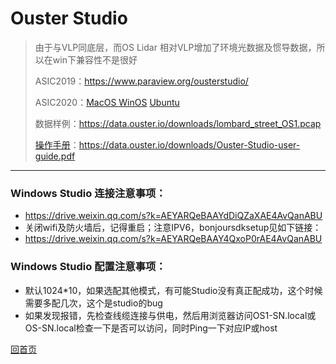 # Ouster Studio

> 由于与VLP同底层，而OS Lidar 相对VLP增加了环境光数据及惯导数据，所以在win下兼容性不是很好
>
> ASIC2019：https://www.paraview.org/ousterstudio/
>
> ASIC2020：[MacOS ](https://go.ouster.io/cs/c/?cta_guid=26e57f70-7887-41fb-92fb-6d4ce8406c3c&placement_guid=e2831fd8-41b2-4f3c-9a75-b1a6113bd8d1&portal_id=5054152&canon=https%3A%2F%2Fgo.ouster.io%2Fbeta-program%2Fbeta-10%2F&redirect_url=APefjpHDHsHlzz3_Zsd22UV4wEZu-TuoBroCASTmFZ9KqW4aoQjrBm-Qcik71tYsxnzo9fNt_x7yW_keRuxOuLKaAiJp_jnGAZPuOQeLOUsaEFuh8VtZIUDH0qP9xsA5ou28fOusBB0wKFUjVxqLSlKgP6bZJq2_IZYSyZka1a3uu6QGKyB6URiCENanyDzI01Fm_8JfWxeUYzLeeSvgwu6Q87_eX5sBrt4nb2hw-X67dyfcd9pc-7M84tdw9II6H3HRrsqJV0BU9eQv_AgTKUTAg-schAk_ltoMwTNLZgm2yAc9Bwn5zoQ&click=0a87edf3-fdb8-4502-96d1-7d3012f26144&hsutk=f7f9fa89a9b3a83930a447116d9a1796&signature=AAH58kHbCTNazX22OhJ70rmBBdw9ZWkHOA&pageId=29569243223&__hstc=82216777.f7f9fa89a9b3a83930a447116d9a1796.1589280439546.1590573594493.1590658690686.3&__hssc=82216777.1.1590658690686&__hsfp=1824881308&contentType=landing-page)   [WinOS](https://go.ouster.io/cs/c/?cta_guid=5e88c520-fffb-4f0f-9180-6e50501ac488&placement_guid=d78de00b-67bd-435c-a84a-6448f457b700&portal_id=5054152&canon=https%3A%2F%2Fgo.ouster.io%2Fbeta-program%2Fbeta-10%2F&redirect_url=APefjpHudWIxuGrLsrRUtmbX6u9lmSlhFOqH6F8PzfitJKAqrZ3iAbSkYlcw1SQvEzV9KmLlxDSp4SLoEDOndWQ9r5rO1U4kIG_h3nJNnjcBlbCR_WeZvSK2J_9TcHMONfzoSkUoiAglXEgcVM72pZiGOGGO8UnmTzcFzNu4a-h9TqQ6-b1vW4jl6hMTll0eFP5UJBemNIAbTcIW-zJfxGiSeuXygk9GfqRZeU_fmlKrTOgvV_jZYn2aJuWUpZTS6juGrcb4YElL-OMDFu9S9ZqD-ghQaNf005giKj39n5Ztj6y1Vd4Puvk&click=d7dd13a8-21d3-431d-adc9-887a9ff860d3&hsutk=f7f9fa89a9b3a83930a447116d9a1796&signature=AAH58kEO4Iy5xfKR5LRDSBt2V048vblNiA&pageId=29569243223&__hstc=82216777.f7f9fa89a9b3a83930a447116d9a1796.1589280439546.1590573594493.1590658690686.3&__hssc=82216777.1.1590658690686&__hsfp=1824881308&contentType=landing-page)    [Ubuntu](https://go.ouster.io/cs/c/?cta_guid=0f9f9655-ef2e-4cb0-821b-922e2be5ab39&placement_guid=fd9a882f-9b41-43e1-a3e1-504ea938fb2b&portal_id=5054152&canon=https%3A%2F%2Fgo.ouster.io%2Fbeta-program%2Fbeta-10%2F&redirect_url=APefjpEJH5nXPdJ_wfSX4jVymLXJ4hDM2h1qYMInuchLv_DeIi8kw8h2lNrqUVFtsQpDMpE4w8LP_j594rm20RlO3aznqey1IJIKLPJd1O_vx2waV9tyqQOQ2laplQlPM49JrbiQ9zW23uSqakZGUH9kEGQLtY-598s0LkdYiZJU-vt1UcCVG_2jp4MRFh4Kx-mKcodVxwigosRGa5f5Vh9jJlfWcfgbSIc9IR3x6RTanboqJqtbLboaPXwsS8fgq49ZeKe3DNKXe-grzh8clb8LRLFuHvKrFNzbM0Njukvz9yaxPnSL6IHQ60mo9YhyJE9PD2q2lSYK&click=9232f9c0-2b8c-43b0-a675-14555df20bfe&hsutk=f7f9fa89a9b3a83930a447116d9a1796&signature=AAH58kEB_HMCr4LDgFToV_nxqh6SWuInIA&pageId=29569243223&__hstc=82216777.f7f9fa89a9b3a83930a447116d9a1796.1589280439546.1590573594493.1590658690686.3&__hssc=82216777.1.1590658690686&__hsfp=1824881308&contentType=landing-page)
>
> 数据样例：https://data.ouster.io/downloads/lombard_street_OS1.pcap
>
> [操作手册](https://ouster.atlassian.net/wiki/spaces/SUPPORT/pages/924090373?atlOrigin=eyJpIjoiNTk4MWFjMjk3MzgxNGRlNzg0NjI5Njc0OGY3ODkwN2IiLCJwIjoiYyJ9)：https://data.ouster.io/downloads/Ouster-Studio-user-guide.pdf

---
### Windows Studio 连接注意事项：

- https://drive.weixin.qq.com/s?k=AEYARQeBAAYdDiQZaXAE4AvQanABU
- 关闭wifi及防火墙后，记得重启；注意IPV6，bonjoursdksetup见如下链接：
- https://drive.weixin.qq.com/s?k=AEYARQeBAAY4QxoP0rAE4AvQanABU

### Windows Studio 配置注意事项：

- 默认1024*10，如果选配其他模式，有可能Studio没有真正配成功，这个时候需要多配几次，这个是studio的bug
- 如果发现报错，先检查线缆连接与供电，然后用浏览器访问OS1-SN.local或OS-SN.local检查一下是否可以访问，同时Ping一下对应IP或host



[回首页](README)